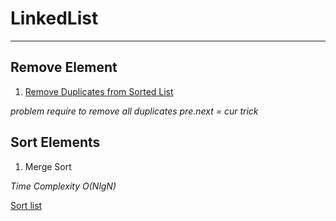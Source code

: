 # LinkedList

---

## Remove Element

1. [Remove Duplicates from Sorted List](./JS/removeduplicatesfromsortedlistII.js)

  *problem require to remove all duplicates*
  *pre.next = cur trick* 
  
## Sort Elements

1. Merge Sort

  *Time Complexity O(NlgN)*
  
  [Sort list](./JS/sortlist.js)
